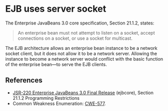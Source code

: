 # EJB uses server socket
The Enterprise JavaBeans 3.0 core specification, Section 21.1.2, states:

> An enterprise bean must not attempt to listen on a socket, accept connections on a socket, or use a socket for multicast.

The EJB architecture allows an enterprise bean instance to be a network socket client, but it does not allow it to be a network server. Allowing the instance to become a network server would conflict with the basic function of the enterprise bean&mdash;to serve the EJB clients.


## References
* [ JSR-220 Enterprise JavaBeans 3.0 Final Release](http://jcp.org/aboutJava/communityprocess/final/jsr220/index.html) (ejbcore), Section 21.1.2 Programming Restrictions
* Common Weakness Enumeration: [CWE-577](https://cwe.mitre.org/data/definitions/577.html).
